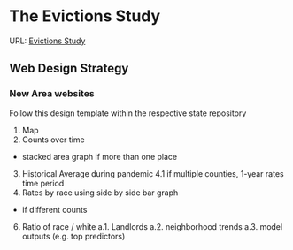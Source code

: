 # The Evictions Study
URL: [Evictions Study](https://evictions.study) 

## Web Design Strategy

### New Area websites
Follow this 
design template within the respective state repository

1. Map
2. Counts over time
  * stacked area graph if more than one place
3. Historical Average during pandemic
4.1 if multiple counties, 1-year rates time period
5. Rates by race using side by side bar graph
  * if different counts
6. Ratio of race / white
a.1. Landlords
a.2. neighborhood trends
a.3. model outputs (e.g. top predictors)
